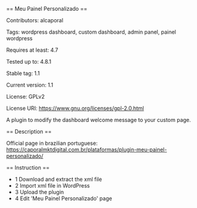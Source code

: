 == Meu Painel Personalizado ==

Contributors: alcaporal

Tags: wordpress dashboard, custom dashboard, admin panel, painel wordpress

Requires at least: 4.7

Tested up to: 4.8.1

Stable tag: 1.1

Current version: 1.1

License: GPLv2

License URI: https://www.gnu.org/licenses/gpl-2.0.html

A plugin to modify the dashboard welcome message to your custom page.

== Description ==

Official page in brazilian portuguese: https://caporalmktdigital.com.br/plataformas/plugin-meu-painel-personalizado/

== Instruction ==

* 1 Download and extract the xml file
* 2 Import xml file in WordPress
* 3 Upload the plugin 
* 4 Edit 'Meu Painel Personalizado' page
